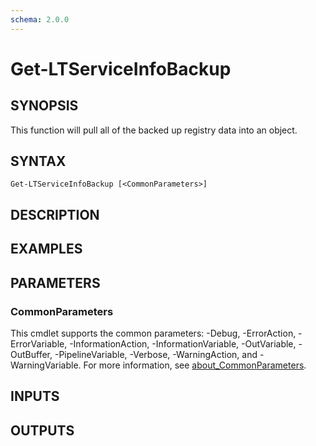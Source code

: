 ```yaml
---
schema: 2.0.0
---
```


# Get-LTServiceInfoBackup

## SYNOPSIS
This function will pull all of the backed up registry data into an object.

## SYNTAX

```
Get-LTServiceInfoBackup [<CommonParameters>]
```

## DESCRIPTION

## EXAMPLES

## PARAMETERS

### CommonParameters
This cmdlet supports the common parameters: -Debug, -ErrorAction, -ErrorVariable, -InformationAction, -InformationVariable, -OutVariable, -OutBuffer, -PipelineVariable, -Verbose, -WarningAction, and -WarningVariable. For more information, see [about_CommonParameters](http://go.microsoft.com/fwlink/?LinkID=113216).

## INPUTS

## OUTPUTS

